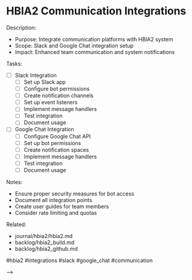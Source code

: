 # HBIA2 Communication Integrations

<!-- TODO: Set up Communication Integrations for HBIA2
created::2025-03-02T12:00:00Z
priority::medium
due::2025-03-30T00:00:00Z
owner::@dionedge
estimate::6h
project::hbia2
-->

Description:
- Purpose: Integrate communication platforms with HBIA2 system
- Scope: Slack and Google Chat integration setup
- Impact: Enhanced team communication and system notifications

Tasks:
- [ ] Slack Integration
  - [ ] Set up Slack app
  - [ ] Configure bot permissions
  - [ ] Create notification channels
  - [ ] Set up event listeners
  - [ ] Implement message handlers
  - [ ] Test integration
  - [ ] Document usage

- [ ] Google Chat Integration
  - [ ] Configure Google Chat API
  - [ ] Set up bot permissions
  - [ ] Create notification spaces
  - [ ] Implement message handlers
  - [ ] Test integration
  - [ ] Document usage

Notes:
- Ensure proper security measures for bot access
- Document all integration points
- Create user guides for team members
- Consider rate limiting and quotas

Related:
- journal/hbia2/hbia2.md
- backlog/hbia2_build.md
- backlog/hbia2_github.md

#hbia2 #integrations #slack #google_chat #communication 
<!--
order::-422.5
TODO::2025-03-03T10:22:58.626Z
<!--
DOING::2025-03-03T10:39:54.435Z
started::2025-03-03T04:39:54-06:00
TODO::2025-03-03T13:25:09.343Z
-->
-->